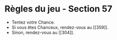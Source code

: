 # Règles du jeu - Section 57

- Tentez votre Chance.
- Si vous êtes Chanceux, rendez-vous au [[359]].
- Sinon, rendez-vous au [[304]].